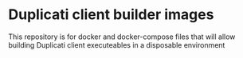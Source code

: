 # Duplicati client builder images
This repository is for docker and docker-compose files that will allow building Duplicati client executeables in a disposable environment
